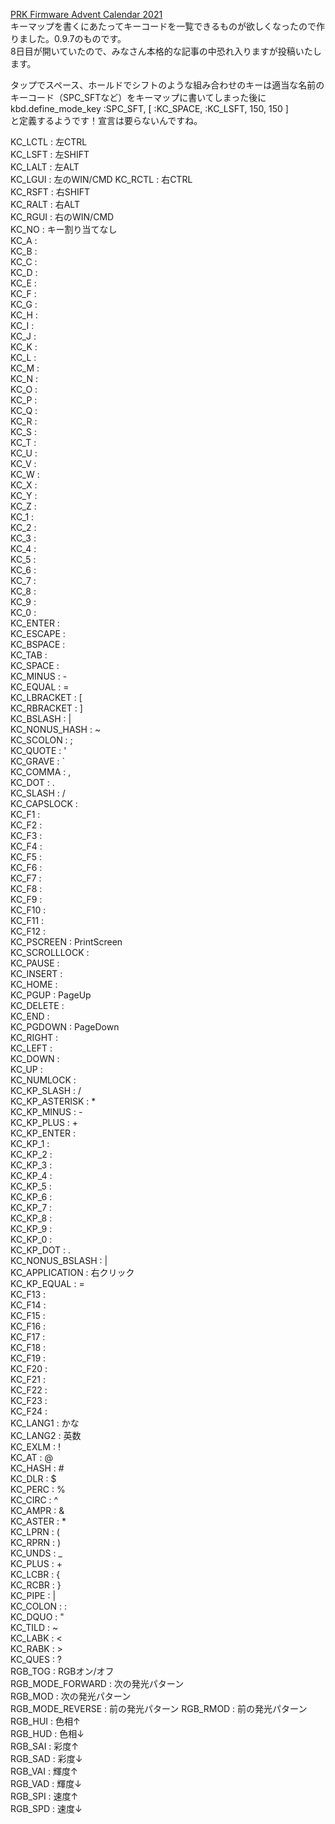 
[PRK Firmware Advent Calendar 2021](https://adventar.org/calendars/7086)  
キーマップを書くにあたってキーコードを一覧できるものが欲しくなったので作りました。0.9.7のものです。  
8日目が開いていたので、みなさん本格的な記事の中恐れ入りますが投稿いたします。

タップでスペース、ホールドでシフトのような組み合わせのキーは適当な名前のキーコード（SPC_SFTなど）をキーマップに書いてしまった後に  
kbd.define_mode_key :SPC_SFT,  [ :KC_SPACE, :KC_LSFT, 150, 150 ]  
と定義するようです！宣言は要らないんですね。

KC_LCTL : 左CTRL  
KC_LSFT : 左SHIFT  
KC_LALT : 左ALT  
KC_LGUI : 左のWIN/CMD
KC_RCTL : 右CTRL  
KC_RSFT : 右SHIFT  
KC_RALT : 右ALT  
KC_RGUI : 右のWIN/CMD  
KC_NO : キー割り当てなし  
KC_A :   
KC_B :   
KC_C :   
KC_D :   
KC_E :   
KC_F :   
KC_G :   
KC_H :   
KC_I :   
KC_J :   
KC_K :   
KC_L :   
KC_M :   
KC_N :   
KC_O :   
KC_P :   
KC_Q :   
KC_R :   
KC_S :   
KC_T :   
KC_U :   
KC_V :   
KC_W :   
KC_X :   
KC_Y :   
KC_Z :   
KC_1 :   
KC_2 :   
KC_3 :   
KC_4 :   
KC_5 :   
KC_6 :   
KC_7 :   
KC_8 :   
KC_9 :   
KC_0 :   
KC_ENTER :   
KC_ESCAPE :   
KC_BSPACE :   
KC_TAB :   
KC_SPACE :   
KC_MINUS : -  
KC_EQUAL : =  
KC_LBRACKET : [  
KC_RBRACKET : ]  
KC_BSLASH : \|  
KC_NONUS_HASH : \~  
KC_SCOLON : ;  
KC_QUOTE : '  
KC_GRAVE : `  
KC_COMMA : ,  
KC_DOT : .  
KC_SLASH : /  
KC_CAPSLOCK :   
KC_F1 :   
KC_F2 :   
KC_F3 :   
KC_F4 :   
KC_F5 :   
KC_F6 :   
KC_F7 :   
KC_F8 :   
KC_F9 :   
KC_F10 :   
KC_F11 :   
KC_F12 :   
KC_PSCREEN : PrintScreen  
KC_SCROLLLOCK :   
KC_PAUSE :   
KC_INSERT :   
KC_HOME :   
KC_PGUP : PageUp  
KC_DELETE :   
KC_END :   
KC_PGDOWN : PageDown  
KC_RIGHT :   
KC_LEFT :   
KC_DOWN :   
KC_UP :   
KC_NUMLOCK :   
KC_KP_SLASH : /  
KC_KP_ASTERISK : *  
KC_KP_MINUS : -  
KC_KP_PLUS : +  
KC_KP_ENTER :   
KC_KP_1 :   
KC_KP_2 :   
KC_KP_3 :   
KC_KP_4 :   
KC_KP_5 :   
KC_KP_6 :   
KC_KP_7 :   
KC_KP_8 :   
KC_KP_9 :   
KC_KP_0 :   
KC_KP_DOT : .  
KC_NONUS_BSLASH : \|  
KC_APPLICATION : 右クリック  
KC_KP_EQUAL : =  
KC_F13 :   
KC_F14 :   
KC_F15 :   
KC_F16 :   
KC_F17 :   
KC_F18 :   
KC_F19 :   
KC_F20 :   
KC_F21 :   
KC_F22 :   
KC_F23 :   
KC_F24 :     
KC_LANG1 : かな  
KC_LANG2 : 英数  
KC_EXLM : !  
KC_AT : @  
KC_HASH : #  
KC_DLR : $  
KC_PERC : %  
KC_CIRC : ^  
KC_AMPR : &  
KC_ASTER : *  
KC_LPRN : (  
KC_RPRN : )  
KC_UNDS : _  
KC_PLUS : +  
KC_LCBR : {  
KC_RCBR : }  
KC_PIPE : |   
KC_COLON :  :  
KC_DQUO : "  
KC_TILD : ~  
KC_LABK : <  
KC_RABK : >  
KC_QUES : ?  
RGB_TOG : RGBオン/オフ  
RGB_MODE_FORWARD : 次の発光パターン  
RGB_MOD : 次の発光パターン  
RGB_MODE_REVERSE : 前の発光パターン
RGB_RMOD : 前の発光パターン   
RGB_HUI : 色相↑   
RGB_HUD : 色相↓  
RGB_SAI : 彩度↑  
RGB_SAD : 彩度↓  
RGB_VAI : 輝度↑  
RGB_VAD : 輝度↓  
RGB_SPI : 速度↑  
RGB_SPD : 速度↓  
